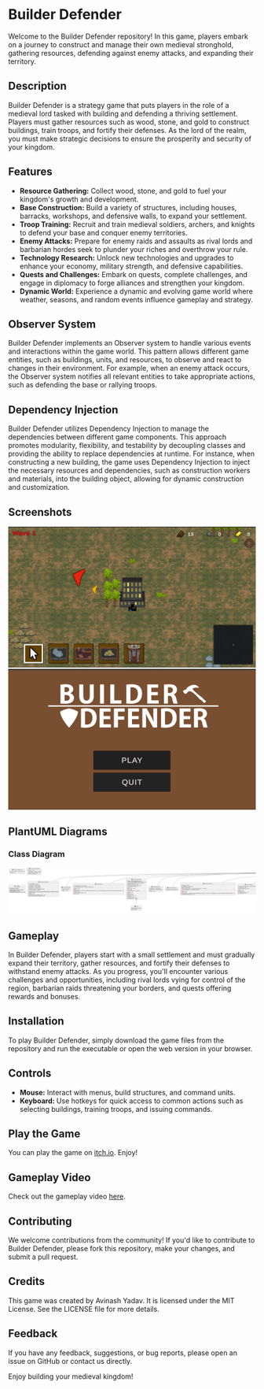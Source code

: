 # Builder Defender

Welcome to the Builder Defender  repository! In this game, players embark on a journey to construct and manage their own medieval stronghold, gathering resources, defending against enemy attacks, and expanding their territory.

## Description

Builder Defender  is a strategy game that puts players in the role of a medieval lord tasked with building and defending a thriving settlement. Players must gather resources such as wood, stone, and gold to construct buildings, train troops, and fortify their defenses. As the lord of the realm, you must make strategic decisions to ensure the prosperity and security of your kingdom.

## Features

- **Resource Gathering:** Collect wood, stone, and gold to fuel your kingdom's growth and development.
- **Base Construction:** Build a variety of structures, including houses, barracks, workshops, and defensive walls, to expand your settlement.
- **Troop Training:** Recruit and train medieval soldiers, archers, and knights to defend your base and conquer enemy territories.
- **Enemy Attacks:** Prepare for enemy raids and assaults as rival lords and barbarian hordes seek to plunder your riches and overthrow your rule.
- **Technology Research:** Unlock new technologies and upgrades to enhance your economy, military strength, and defensive capabilities.
- **Quests and Challenges:** Embark on quests, complete challenges, and engage in diplomacy to forge alliances and strengthen your kingdom.
- **Dynamic World:** Experience a dynamic and evolving game world where weather, seasons, and random events influence gameplay and strategy.

## Observer System

Builder Defender implements an Observer system to handle various events and interactions within the game world. This pattern allows different game entities, such as buildings, units, and resources, to observe and react to changes in their environment. For example, when an enemy attack occurs, the Observer system notifies all relevant entities to take appropriate actions, such as defending the base or rallying troops.

## Dependency Injection

Builder Defender utilizes Dependency Injection to manage the dependencies between different game components. This approach promotes modularity, flexibility, and testability by decoupling classes and providing the ability to replace dependencies at runtime. For instance, when constructing a new building, the game uses Dependency Injection to inject the necessary resources and dependencies, such as construction workers and materials, into the building object, allowing for dynamic construction and customization.

## Screenshots

![Screenshot 1](screenshots/screenshot1.png)
![Screenshot 2](screenshots/screenshot2.png)



## PlantUML Diagrams

### Class Diagram

![Class Diagram](out/include.png)


## Gameplay

In Builder Defender, players start with a small settlement and must gradually expand their territory, gather resources, and fortify their defenses to withstand enemy attacks. As you progress, you'll encounter various challenges and opportunities, including rival lords vying for control of the region, barbarian raids threatening your borders, and quests offering rewards and bonuses.

## Installation

To play Builder Defender, simply download the game files from the repository and run the executable or open the web version in your browser.

## Controls

- **Mouse:** Interact with menus, build structures, and command units.
- **Keyboard:** Use hotkeys for quick access to common actions such as selecting buildings, training troops, and issuing commands.

## Play the Game

You can play the game on [itch.io](https://avinashyadav.itch.io/builderdefender). Enjoy!

## Gameplay Video

Check out the gameplay video [here](https://www.youtube.com/watch?v=8dqpQujI_DI&feature=youtu.be).

## Contributing

We welcome contributions from the community! If you'd like to contribute to Builder Defender, please fork this repository, make your changes, and submit a pull request.

## Credits

This game was created by Avinash Yadav. It is licensed under the MIT License. See the LICENSE file for more details.

## Feedback

If you have any feedback, suggestions, or bug reports, please open an issue on GitHub or contact us directly.

Enjoy building your medieval kingdom!

